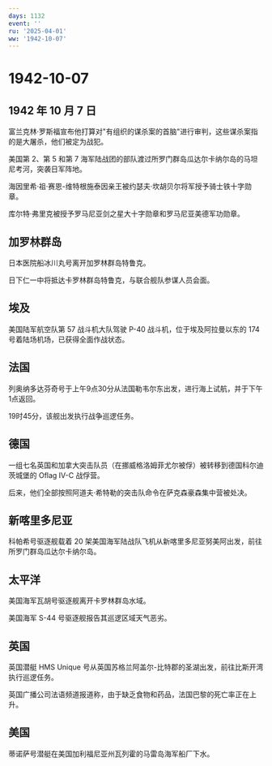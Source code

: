 ```yaml
---
days: 1132
event: ''
ru: '2025-04-01'
ww: '1942-10-07'
---
```


# 1942-10-07

## 1942 年 10 月 7 日

富兰克林·罗斯福宣布他打算对"有组织的谋杀案的首脑"进行审判，这些谋杀案指的是大屠杀，他们被定为战犯。

美国第 2、第 5 和第 7
海军陆战团的部队渡过所罗门群岛瓜达尔卡纳尔岛的马坦尼考河，突袭日军阵地。

海因里希·祖·赛恩-维特根施泰因亲王被约瑟夫·坎胡贝尔将军授予骑士铁十字勋章。

库尔特·弗里克被授予罗马尼亚剑之星大十字勋章和罗马尼亚美德军功勋章。

## 加罗林群岛

日本医院船冰川丸号离开加罗林群岛特鲁克。

日下仁一中将抵达卡罗林群岛特鲁克，与联合舰队参谋人员会面。

## 埃及

美国陆军航空队第 57 战斗机大队驾驶 P-40 战斗机，位于埃及阿拉曼以东的 174
号着陆场机场，已获得全面作战状态。

## 法国

列奥纳多达芬奇号于上午9点30分从法国勒韦尔东出发，进行海上试航，并于下午1点返回。

19时45分，该舰出发执行战争巡逻任务。

## 德国

一组七名英国和加拿大突击队员（在挪威格洛姆菲尤尔被俘）被转移到德国科尔迪茨城堡的
Oflag IV-C 战俘营。

后来，他们全部按照阿道夫·希特勒的突击队命令在萨克森豪森集中营被处决。

## 新喀里多尼亚

科帕希号驱逐舰载着 20
架美国海军陆战队飞机从新喀里多尼亚努美阿出发，前往所罗门群岛瓜达尔卡纳尔岛。

## 太平洋

美国海军瓦胡号驱逐舰离开卡罗林群岛水域。

美国海军 S-44 号驱逐舰报告其巡逻区域天气恶劣。

## 英国

英国潜艇 HMS Unique
号从英国苏格兰阿盖尔-比特郡的圣湖出发，前往比斯开湾执行巡逻任务。

英国广播公司法语频道报道称，由于缺乏食物和药品，法国巴黎的死亡率正在上升。

## 美国

蒂诺萨号潜艇在美国加利福尼亚州瓦列霍的马雷岛海军船厂下水。